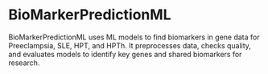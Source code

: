 # BioMarkerPredictionML
BioMarkerPredictionML uses ML models to find biomarkers in gene data for Preeclampsia, SLE, HPT, and HPTh. It preprocesses data, checks quality, and evaluates models to identify key genes and shared biomarkers for research.
